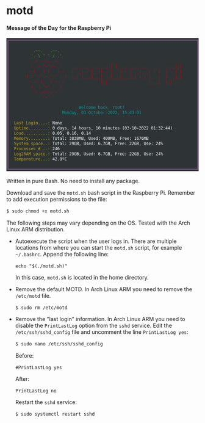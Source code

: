 motd
====

#### Message of the Day for the Raspberry Pi ####

<p align="center">
  <img src="https://github.com/gagle/raspberrypi-motd/blob/master/motd.png?raw=true"/>
</p>

Written in pure Bash. No need to install any package.

Download and save the `motd.sh` bash script in the Raspberry Pi. Remember to add execution permissions to the file:

```bash
$ sudo chmod +x motd.sh
```

The following steps may vary depending on the OS. Tested with the Arch Linux ARM distribution.

- Autoexecute the script when the user logs in. There are multiple locations from where you can start the `motd.sh` script, for example `~/.bashrc`. Append the following line:

	```
	echo "$(./motd.sh)"
	```
	
	In this case, `motd.sh` is located in the home directory.

- Remove the default MOTD. In Arch Linux ARM you need to remove the `/etc/motd` file.

	```bash
	$ sudo rm /etc/motd
	```

- Remove the "last login" information. In Arch Linux ARM you need to disable the `PrintLastLog` option from the `sshd` service. Edit the `/etc/ssh/sshd_config` file and uncomment the line `PrintLastLog yes`:

	```bash
	$ sudo nano /etc/ssh/sshd_config
	```

	Before:
	
	```
	#PrintLastLog yes
	```
	
	After:
	
	```
	PrintLastLog no
	```
	
	Restart the `sshd` service:
	
	```
	$ sudo systemctl restart sshd
	```